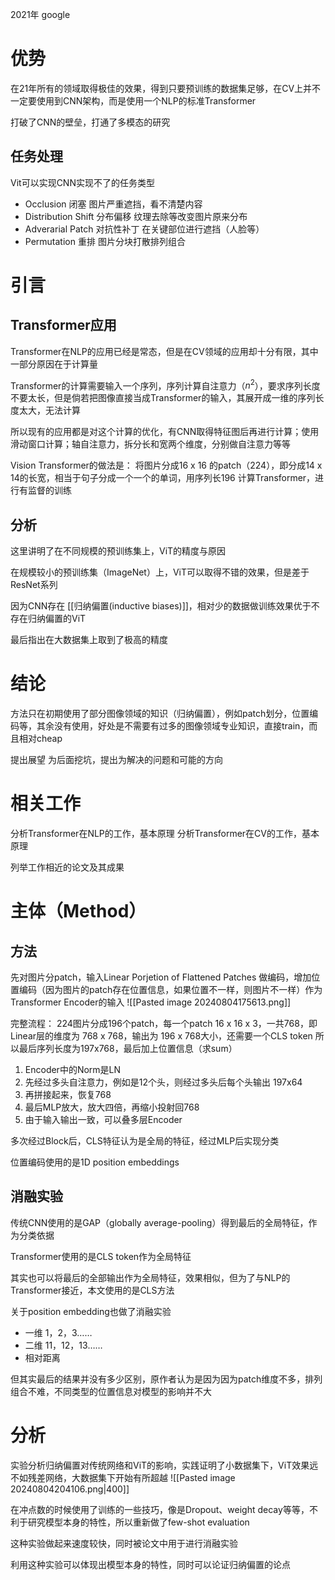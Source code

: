 2021年  google

# 优势

在21年所有的领域取得极佳的效果，得到只要预训练的数据集足够，在CV上并不一定要使用到CNN架构，而是使用一个NLP的标准Transformer

打破了CNN的壁垒，打通了多模态的研究

## 任务处理

Vit可以实现CNN实现不了的任务类型

- Occlusion 闭塞
	图片严重遮挡，看不清楚内容
- Distribution Shift  分布偏移
	纹理去除等改变图片原来分布
- Adverarial Patch 对抗性补丁
	在关键部位进行遮挡（人脸等）
- Permutation 重排
	图片分块打散排列组合

# 引言

## Transformer应用

Transformer在NLP的应用已经是常态，但是在CV领域的应用却十分有限，其中一部分原因在于计算量

Transformer的计算需要输入一个序列，序列计算自注意力（$n^2$），要求序列长度不要太长，但是倘若把图像直接当成Transformer的输入，其展开成一维的序列长度太大，无法计算

所以现有的应用都是对这个计算的优化，有CNN取得特征图后再进行计算；使用滑动窗口计算；轴自注意力，拆分长和宽两个维度，分别做自注意力等等

Vision Transformer的做法是：
将图片分成16 x 16 的patch（224），即分成14 x 14的长宽，相当于句子分成一个一个的单词，用序列长196 计算Transformer，进行有监督的训练

## 分析

这里讲明了在不同规模的预训练集上，ViT的精度与原因

在规模较小的预训练集（ImageNet）上，ViT可以取得不错的效果，但是差于ResNet系列

因为CNN存在 [[归纳偏置(inductive biases)]]，相对少的数据做训练效果优于不存在归纳偏置的ViT

最后指出在大数据集上取到了极高的精度

# 结论

方法只在初期使用了部分图像领域的知识（归纳偏置），例如patch划分，位置编码等，其余没有使用，好处是不需要有过多的图像领域专业知识，直接train，而且相对cheap

提出展望
为后面挖坑，提出为解决的问题和可能的方向

# 相关工作

分析Transformer在NLP的工作，基本原理
分析Transformer在CV的工作，基本原理

列举工作相近的论文及其成果

# 主体（Method）

## 方法

先对图片分patch，输入Linear Porjetion of Flattened Patches 做编码，增加位置编码（因为图片的patch存在位置信息，如果位置不一样，则图片不一样）作为Transformer Encoder的输入
![[Pasted image 20240804175613.png]]

完整流程：
224图片分成196个patch，每一个patch 16 x 16 x 3，一共768，即Linear层的维度为 768 x 768，输出为 196 x 768大小，还需要一个CLS token 所以最后序列长度为197x768，最后加上位置信息（求sum）

1. Encoder中的Norm是LN
2. 先经过多头自注意力，例如是12个头，则经过多头后每个头输出 197x64
3. 再拼接起来，恢复768
4. 最后MLP放大，放大四倍，再缩小投射回768
5. 由于输入输出一致，可以叠多层Encoder

多次经过Block后，CLS特征认为是全局的特征，经过MLP后实现分类

位置编码使用的是1D position embeddings

## 消融实验

传统CNN使用的是GAP（globally average-pooling）得到最后的全局特征，作为分类依据

Transformer使用的是CLS token作为全局特征

其实也可以将最后的全部输出作为全局特征，效果相似，但为了与NLP的Transformer接近，本文使用的是CLS方法

关于position embedding也做了消融实验
- 一维 1，2，3……
- 二维 11，12，13……
- 相对距离

但其实最后的结果并没有多少区别，原作者认为是因为因为patch维度不多，排列组合不难，不同类型的位置信息对模型的影响并不大

# 分析

实验分析归纳偏置对传统网络和ViT的影响，实践证明了小数据集下，ViT效果远不如残差网络，大数据集下开始有所超越
![[Pasted image 20240804204106.png|400]]

在冲点数的时候使用了训练的一些技巧，像是Dropout、weight decay等等，不利于研究模型本身的特性，所以重新做了few-shot evaluation

这种实验做起来速度较快，同时被论文中用于进行消融实验

利用这种实验可以体现出模型本身的特性，同时可以论证归纳偏置的论点

